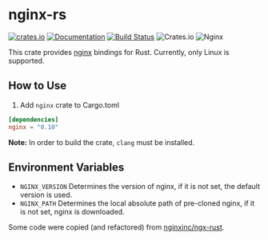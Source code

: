 # nginx-rs

[![crates.io](https://img.shields.io/crates/v/nginx.svg)](https://crates.io/crates/nginx) [![Documentation](https://img.shields.io/badge/Docs-nginx-blue.svg)](https://arvancloud.github.io/nginx-rs) [![Build Status](https://travis-ci.org/arvancloud/nginx-rs.svg?branch=master)](https://travis-ci.org/arvancloud/nginx-rs) ![Crates.io](https://img.shields.io/crates/l/rustc-serialize.svg) ![Nginx](https://img.shields.io/badge/nginx-1.19.3-orange.svg)

This crate provides [nginx](https://nginx.org/) bindings for Rust. Currently, only Linux is supported.

## How to Use

1. Add `nginx` crate to Cargo.toml

```toml
[dependencies]
nginx = "0.10"
```

**Note:** In order to build the crate, `clang` must be installed.

## Environment Variables

- `NGINX_VERSION` Determines the version of nginx, if it is not set, the default version is used.
- `NGINX_PATH` Determines the local absolute path of pre-cloned nginx, if it is not set, nginx is downloaded.

Some code were copied (and refactored) from [nginxinc/ngx-rust](https://github.com/nginxinc/ngx-rust).
